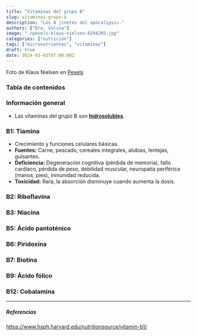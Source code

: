 ```yaml
---
title: "Vitaminas del grupo B"
slug: vitaminas-grupo-b
description: "Los 8 jinetes del apocalipsis."
authors: ["Dra. Valina"]
image: "./pexels-klaus-nielsen-6294205.jpg"
categories: ["nutrición"]
tags: ["micronutrientes", "vitaminas"]
draft: true
date: 2024-03-03T07:00:00Z
---
```


<span class="attribution">Foto de Klaus Nielsen en [Pexels](https://www.pexels.com/ca-es/foto/menjar-saludable-au-apat-6294205/)</span>


### Tabla de contenidos


### Información general
- Las vitaminas del grupo B son **[hidrosolubles](../vitaminas)**.

### B1: Tiamina
- Crecimiento y funciones celulares básicas.
- **Fuentes:** Carne, pescado, cereales integrales, alubias, lentejas, guisantes.
- **Deficiencia:** Degeneración cognitiva (pérdida de memoria), fallo cardíaco, pérdida de peso, debilidad muscular, neuropatía periférica (manos, pies), inmunidad reducida.
- **Toxicidad:** Rara, la absorción disminuye cuando aumenta la dosis.

### B2: Riboflavina

### B3: Niacina

### B5: Ácido pantoténico

### B6: Piridoxina

### B7: Biotina

### B9: Ácido fólico

### B12: Cobalamina


---

##### Referencias

https://www.hsph.harvard.edu/nutritionsource/vitamin-b1/


